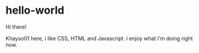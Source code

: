 # hello-world

Hi there!

Khayso01 here, i like CSS, HTML and Javascript.
i enjoy what i'm doing right now.
